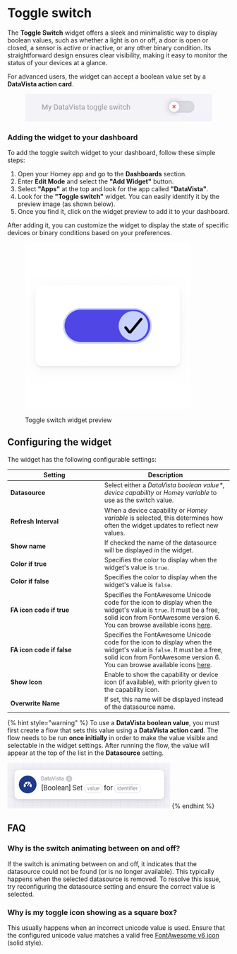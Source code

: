 # Toggle switch

The **Toggle Switch** widget offers a sleek and minimalistic way to display boolean values, such as whether a light is on or off, a door is open or closed, a sensor is active or inactive, or any other binary condition. Its straightforward design ensures clear visibility, making it easy to monitor the status of your devices at a glance.

For advanced users, the widget can accept a boolean value set by a **DataVista action card**.

<figure><img src="../.gitbook/assets/toggle-switch.gif" alt=""><figcaption></figcaption></figure>



### Adding the widget to your dashboard <a href="#adding-the-widget-to-your-dashboard" id="adding-the-widget-to-your-dashboard"></a>

To add the toggle switch widget to your dashboard, follow these simple steps:

1. Open your Homey app and go to the **Dashboards** section.
2. Enter **Edit Mode** and select the **"Add Widget"** button.
3. Select **"Apps"** at the top and look for the app called **"DataVista"**.
4. Look for the **"Toggle switch"** widget. You can easily identify it by the preview image (as shown below).
5. Once you find it, click on the widget preview to add it to your dashboard.

After adding it, you can customize the widget to display the state of specific devices or binary conditions based on your preferences.

<figure><picture><source srcset="../.gitbook/assets/preview-dark (1) (1) (1).png" media="(prefers-color-scheme: dark)"><img src="../.gitbook/assets/preview-light (1) (1) (1).png" alt="" width="375"></picture><figcaption><p>Toggle switch widget preview</p></figcaption></figure>

## Configuring the widget

The widget has the following configurable settings:

<table><thead><tr><th width="199">Setting</th><th>Description</th></tr></thead><tbody><tr><td><strong>Datasource</strong></td><td>Select either a <em>DataVista boolean value*, device capability</em> or <em>Homey variable</em> to use as the switch value.</td></tr><tr><td><strong>Refresh Interval</strong></td><td>When a device capability or <em>Homey variable</em> is selected, this determines how often the widget updates to reflect new values.</td></tr><tr><td><strong>Show name</strong></td><td>If checked the name of the datasource will be displayed in the widget.</td></tr><tr><td><strong>Color if true</strong></td><td>Specifies the color to display when the widget's value is <code>true</code>.</td></tr><tr><td><strong>Color if false</strong></td><td>Specifies the color to display when the widget's value is <code>false</code>.</td></tr><tr><td><strong>FA icon code if true</strong></td><td>Specifies the FontAwesome Unicode code for the icon to display when the widget's value is <code>true</code>. It must be a free, solid icon from FontAwesome version 6. You can browse available icons <a href="https://fontawesome.com/v6/search?o=r&#x26;m=free&#x26;s=solid">here</a>.</td></tr><tr><td><strong>FA icon code if false</strong></td><td>Specifies the FontAwesome Unicode code for the icon to display when the widget's value is <code>false</code>. It must be a free, solid icon from FontAwesome version 6. You can browse available icons <a href="https://fontawesome.com/v6/search?o=r&#x26;m=free&#x26;s=solid">here</a>.</td></tr><tr><td><strong>Show Icon</strong></td><td>Enable to show the capability or device icon (if available), with priority given to the capability icon.</td></tr><tr><td><strong>Overwrite Name</strong></td><td>If set, this name will be displayed instead of the datasource name.</td></tr></tbody></table>



{% hint style="warning" %}
To use a **DataVista boolean value**, you must first create a flow that sets this value using a **DataVista action card**. The flow needs to be run **once initially** in order to make the value visible and selectable in the widget settings. After running the flow, the value will appear at the top of the list in the **Datasource** setting.

![](../.gitbook/assets/image.png)
{% endhint %}

## FAQ

### Why is the switch animating between on and off?

If the switch is animating between on and off, it indicates that the datasource could not be found (or is no longer available). This typically happens when the selected datasource is removed. To resolve this issue, try reconfiguring the datasource setting and ensure the correct value is selected.

### Why is my toggle icon showing as a square box?

This usually happens when an incorrect unicode value is used. Ensure that the configured unicode value matches a valid free [FontAwesome v6 icon](https://fontawesome.com/v6/search?o=r\&m=free\&s=solid) (solid style).



